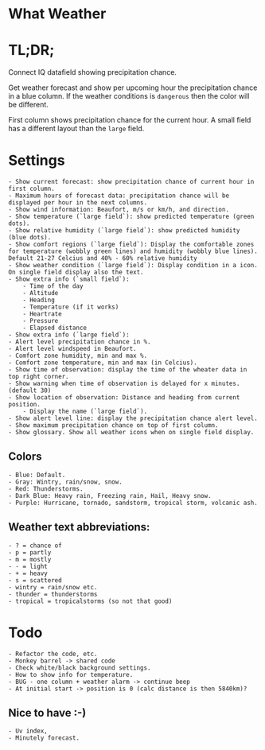 # What Weather

# TL;DR;

Connect IQ datafield showing precipitation chance.

Get weather forecast and show per upcoming hour the precipitation chance in a blue column.
If the weather conditions is `dangerous` then the color will be different.

First column shows precipitation chance for the current hour.
A small field has a different layout than the `large` field.

# Settings

	- Show current forecast: show precipitation chance of current hour in first column.
	- Maximum hours of forecast data: precipitation chance will be displayed per hour in the next columns.
	- Show wind information: Beaufort, m/s or km/h, and direction.
	- Show temperature (`large field`): show predicted temperature (green dots).
	- Show relative humidity (`large field`): show predicted humidity (blue dots).
	- Show comfort regions (`large field`): Display the comfortable zones for temperature (wobbly green lines) and humidity (wobbly blue lines). Default 21-27 Celcius and 40% - 60% relative humidity
	- Show weather condition (`large field`): Display condition in a icon. On single field display also the text.
	- Show extra info (`small field`):
		- Time of the day
		- Altitude
		- Heading
		- Temperature (if it works)
		- Heartrate
		- Pressure
		- Elapsed distance
	- Show extra info (`large field`):		
	- Alert level precipitation chance in %.
	- Alert level windspeed in Beaufort.
	- Comfort zone humidity, min and max %.
	- Comfort zone temperature, min and max (in Celcius).
	- Show time of observation: display the time of the wheater data in top right corner.
	- Show warning when time of observation is delayed for x minutes. (default 30)		
	- Show location of observation: Distance and heading from current position.
		- Display the name (`large field`).
	- Show alert level line: display the precipitation chance alert level.
	- Show maximum precipitation chance on top of first column.
	- Show glossary. Show all weather icons when on single field display.

 ## Colors

	- Blue: Default.
	- Gray: Wintry, rain/snow, snow.
	- Red: Thunderstorms.
	- Dark Blue: Heavy rain, Freezing rain, Hail, Heavy snow.
	- Purple: Hurricane, tornado, sandstorm, tropical storm, volcanic ash.

## Weather text abbreviations:
	- ? = chance of
	- p = partly
	- m = mostly
	- - = light
	- + = heavy
	- s = scattered
	- wintry = rain/snow etc.
	- thunder = thunderstorms
	- tropical = tropicalstorms (so not that good)
	
	
# Todo
	- Refactor the code, etc.
	- Monkey barrel -> shared code
	- Check white/black background settings.
 	- How to show info for temperature.
	- BUG - one column + weather alarm -> continue beep
	- At initial start -> position is 0 (calc distance is then 5840km)? 			

## Nice to have :-)
	- Uv index,
	- Minutely forecast.

